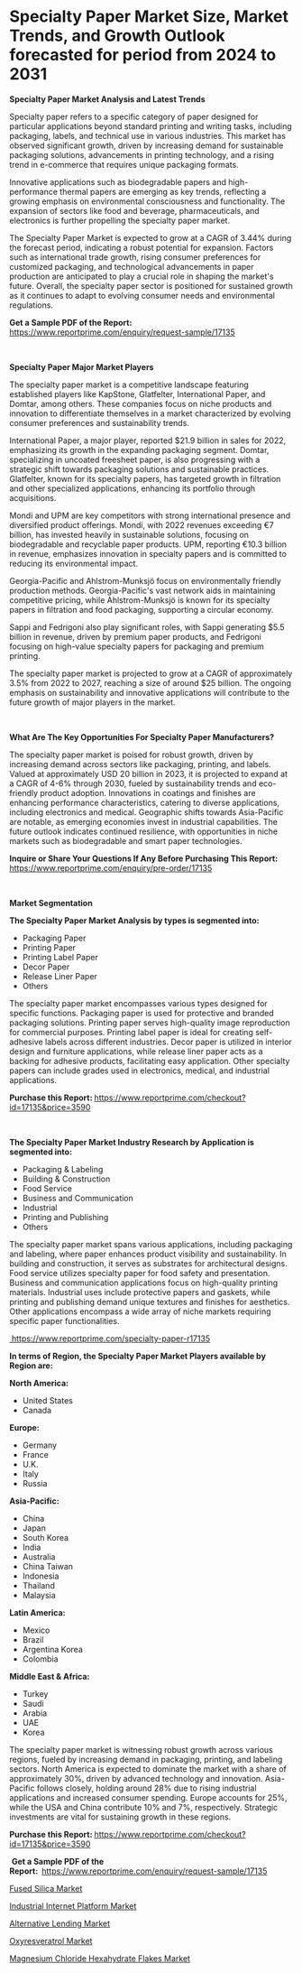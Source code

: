 <p><h1>Specialty Paper Market Size, Market Trends, and Growth Outlook forecasted for period from 2024 to 2031</h1></p><p><strong>Specialty Paper Market Analysis and Latest Trends</strong></p>
<p><p>Specialty paper refers to a specific category of paper designed for particular applications beyond standard printing and writing tasks, including packaging, labels, and technical use in various industries. This market has observed significant growth, driven by increasing demand for sustainable packaging solutions, advancements in printing technology, and a rising trend in e-commerce that requires unique packaging formats. </p><p>Innovative applications such as biodegradable papers and high-performance thermal papers are emerging as key trends, reflecting a growing emphasis on environmental consciousness and functionality. The expansion of sectors like food and beverage, pharmaceuticals, and electronics is further propelling the specialty paper market. </p><p>The Specialty Paper Market is expected to grow at a CAGR of 3.44% during the forecast period, indicating a robust potential for expansion. Factors such as international trade growth, rising consumer preferences for customized packaging, and technological advancements in paper production are anticipated to play a crucial role in shaping the market's future. Overall, the specialty paper sector is positioned for sustained growth as it continues to adapt to evolving consumer needs and environmental regulations.</p></p>
<p><strong>Get a Sample PDF of the Report:&nbsp;</strong> <a href="https://www.reportprime.com/enquiry/request-sample/17135?utm_campaign=62&utm_medium=2&utm_source=Github&utm_content=ia&utm_term=24112024&utm_id=specialty-paper">https://www.reportprime.com/enquiry/request-sample/17135</a></p>
<p>&nbsp;</p>
<p><strong>Specialty Paper Major Market Players</strong></p>
<p><p>The specialty paper market is a competitive landscape featuring established players like KapStone, Glatfelter, International Paper, and Domtar, among others. These companies focus on niche products and innovation to differentiate themselves in a market characterized by evolving consumer preferences and sustainability trends.</p><p>International Paper, a major player, reported $21.9 billion in sales for 2022, emphasizing its growth in the expanding packaging segment. Domtar, specializing in uncoated freesheet paper, is also progressing with a strategic shift towards packaging solutions and sustainable practices. Glatfelter, known for its specialty papers, has targeted growth in filtration and other specialized applications, enhancing its portfolio through acquisitions.</p><p>Mondi and UPM are key competitors with strong international presence and diversified product offerings. Mondi, with 2022 revenues exceeding €7 billion, has invested heavily in sustainable solutions, focusing on biodegradable and recyclable paper products. UPM, reporting €10.3 billion in revenue, emphasizes innovation in specialty papers and is committed to reducing its environmental impact.</p><p>Georgia-Pacific and Ahlstrom-Munksjö focus on environmentally friendly production methods. Georgia-Pacific's vast network aids in maintaining competitive pricing, while Ahlstrom-Munksjö is known for its specialty papers in filtration and food packaging, supporting a circular economy.</p><p>Sappi and Fedrigoni also play significant roles, with Sappi generating $5.5 billion in revenue, driven by premium paper products, and Fedrigoni focusing on high-value specialty papers for packaging and premium printing.</p><p>The specialty paper market is projected to grow at a CAGR of approximately 3.5% from 2022 to 2027, reaching a size of around $25 billion. The ongoing emphasis on sustainability and innovative applications will contribute to the future growth of major players in the market.</p></p>
<p>&nbsp;</p>
<p><strong>What Are The Key Opportunities For Specialty Paper Manufacturers?</strong></p>
<p><p>The specialty paper market is poised for robust growth, driven by increasing demand across sectors like packaging, printing, and labels. Valued at approximately USD 20 billion in 2023, it is projected to expand at a CAGR of 4-6% through 2030, fueled by sustainability trends and eco-friendly product adoption. Innovations in coatings and finishes are enhancing performance characteristics, catering to diverse applications, including electronics and medical. Geographic shifts towards Asia-Pacific are notable, as emerging economies invest in industrial capabilities. The future outlook indicates continued resilience, with opportunities in niche markets such as biodegradable and smart paper technologies.</p></p>
<p><strong>Inquire or Share Your Questions If Any Before Purchasing This Report:</strong> <a href="https://www.reportprime.com/enquiry/pre-order/17135?utm_campaign=62&utm_medium=2&utm_source=Github&utm_content=ia&utm_term=24112024&utm_id=specialty-paper">https://www.reportprime.com/enquiry/pre-order/17135</a></p>
<p>&nbsp;</p>
<p><strong>Market Segmentation</strong></p>
<p><strong>The Specialty Paper Market Analysis by types is segmented into:</strong></p>
<p><ul><li>Packaging Paper</li><li>Printing Paper</li><li>Printing Label Paper</li><li>Decor Paper</li><li>Release Liner Paper</li><li>Others</li></ul></p>
<p><p>The specialty paper market encompasses various types designed for specific functions. Packaging paper is used for protective and branded packaging solutions. Printing paper serves high-quality image reproduction for commercial purposes. Printing label paper is ideal for creating self-adhesive labels across different industries. Decor paper is utilized in interior design and furniture applications, while release liner paper acts as a backing for adhesive products, facilitating easy application. Other specialty papers can include grades used in electronics, medical, and industrial applications.</p></p>
<p><strong>Purchase this Report:&nbsp;</strong><a href="https://www.reportprime.com/checkout?id=17135&price=3590&utm_campaign=62&utm_medium=2&utm_source=Github&utm_content=ia&utm_term=24112024&utm_id=specialty-paper">https://www.reportprime.com/checkout?id=17135&price=3590</a></p>
<p>&nbsp;</p>
<p><strong>The Specialty Paper Market Industry Research by Application is segmented into:</strong></p>
<p><ul><li>Packaging & Labeling</li><li>Building & Construction</li><li>Food Service</li><li>Business and Communication</li><li>Industrial</li><li>Printing and Publishing</li><li>Others</li></ul></p>
<p><p>The specialty paper market spans various applications, including packaging and labeling, where paper enhances product visibility and sustainability. In building and construction, it serves as substrates for architectural designs. Food service utilizes specialty paper for food safety and presentation. Business and communication applications focus on high-quality printing materials. Industrial uses include protective papers and gaskets, while printing and publishing demand unique textures and finishes for aesthetics. Other applications encompass a wide array of niche markets requiring specific paper functionalities.</p></p>
<p><a href="https://www.reportprime.com/specialty-paper-r17135?utm_campaign=62&utm_medium=2&utm_source=Github&utm_content=ia&utm_term=24112024&utm_id=specialty-paper">&nbsp;https://www.reportprime.com/specialty-paper-r17135</a></p>
<p><strong>In terms of Region, the Specialty Paper Market Players available by Region are:</strong></p>
<p>
    <p> <strong> North America: </strong>
        <ul>
            <li>United States</li>
            <li>Canada</li>
        </ul>
        </p> 
    <p> <strong> Europe: </strong>
        <ul>
            <li>Germany</li>
            <li>France</li>
            <li>U.K.</li>
            <li>Italy</li>
            <li>Russia</li>
        </ul>
        </p> 
    <p> <strong> Asia-Pacific: </strong>
        <ul>
            <li>China</li>
            <li>Japan</li>
            <li>South Korea</li>
            <li>India</li>
            <li>Australia</li>
            <li>China Taiwan</li>
            <li>Indonesia</li>
            <li>Thailand</li>
            <li>Malaysia</li>
        </ul>
        </p> 
    <p> <strong> Latin America: </strong>
        <ul>
            <li>Mexico</li>
            <li>Brazil</li>
            <li>Argentina Korea</li>
            <li>Colombia</li>
        </ul>
        </p> 
    <p> <strong> Middle East & Africa: </strong>
        <ul>
            <li>Turkey</li>
            <li>Saudi</li>
            <li>Arabia</li>
            <li>UAE</li>
            <li>Korea</li>
        </ul>
    </p>
    </p>
<p><p>The specialty paper market is witnessing robust growth across various regions, fueled by increasing demand in packaging, printing, and labeling sectors. North America is expected to dominate the market with a share of approximately 30%, driven by advanced technology and innovation. Asia-Pacific follows closely, holding around 28% due to rising industrial applications and increased consumer spending. Europe accounts for 25%, while the USA and China contribute 10% and 7%, respectively. Strategic investments are vital for sustaining growth in these regions.</p></p>
<p><strong>Purchase this Report: </strong><a href="https://www.reportprime.com/checkout?id=17135&price=3590&utm_campaign=62&utm_medium=2&utm_source=Github&utm_content=ia&utm_term=24112024&utm_id=specialty-paper">https://www.reportprime.com/checkout?id=17135&price=3590</a></p>
<p>&nbsp;<strong>Get a Sample PDF of the Report:&nbsp;&nbsp;</strong><a href="https://www.reportprime.com/enquiry/request-sample/17135?utm_campaign=62&utm_medium=2&utm_source=Github&utm_content=ia&utm_term=24112024&utm_id=specialty-paper">https://www.reportprime.com/enquiry/request-sample/17135</a></p>
<p><strong></strong></p>
<p><p><a href="https://github.com/SanjidaMahmud54/Market-Research-Report-List-1/blob/main/fused-silica-market.md?utm_campaign=62&utm_medium=2&utm_source=Github&utm_content=ia&utm_term=24112024&utm_id=specialty-paper">Fused Silica Market</a></p><p><a href="https://issuu.com/reportprime-2/docs/industrial-internet-platform-market_e8348d7791369d?utm_campaign=62&utm_medium=2&utm_source=Github&utm_content=ia&utm_term=24112024&utm_id=specialty-paper">Industrial Internet Platform Market</a></p><p><a href="https://issuu.com/reportprime-2/docs/alternative-lending-market-size-203_ff57fa03068091?utm_campaign=62&utm_medium=2&utm_source=Github&utm_content=ia&utm_term=24112024&utm_id=specialty-paper">Alternative Lending Market</a></p><p><a href="https://www.linkedin.com/pulse/oxyresveratrol-market-global-analysis-trends-forecasts-44gxe?utm_campaign=62&utm_medium=2&utm_source=Github&utm_content=ia&utm_term=24112024&utm_id=specialty-paper">Oxyresveratrol Market</a></p><p><a href="https://github.com/WashimHussain441/Market-Research-Report-List-1/blob/main/magnesium-chloride-hexahydrate-flakes-market.md?utm_campaign=62&utm_medium=2&utm_source=Github&utm_content=ia&utm_term=24112024&utm_id=specialty-paper">Magnesium Chloride Hexahydrate Flakes Market</a></p></p>